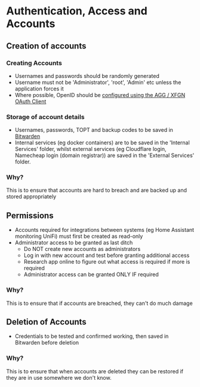 # Authentication, Access and Accounts

## Creation of accounts

### Creating Accounts

* Usernames and passwords should be randomly generated
* Username must not be 'Administrator', 'root', 'Admin' etc unless the application forces it
* Where possible, OpenID should be [configured using the AGG / XFGN OAuth Client](../service-overviews/infrastructure-maintenance-and-digital-security/google-openid-auth.md)

### Storage of account details

* Usernames, passwords, TOPT and backup codes to be saved in [Bitwarden](https://bitwarden.com)
* Internal services (eg docker containers) are to be saved in the 'Internal Services' folder, whilst external services (eg Cloudflare login, Namecheap login (domain registrar)) are saved in the 'External Services' folder.

### Why?

This is to ensure that accounts are hard to breach and are backed up and stored appropriately

## Permissions

* Accounts required for integrations between systems (eg Home Assistant monitoring UniFi) must first be created as read-only
* Administrator access to be granted as last ditch
  * Do NOT create new accounts as administrators
  * Log in with new account and test before granting additional access
  * Research app online to figure out what access is required if more is required
  * Administrator access can be granted ONLY IF required

### Why?

This is to ensure that if accounts are breached, they can't do much damage

## Deletion of Accounts

* Credentials to be tested and confirmed working, then saved in Bitwarden before deletion

### Why?

This is to ensure that when accounts are deleted they can be restored if they are in use somewhere we don't know.
